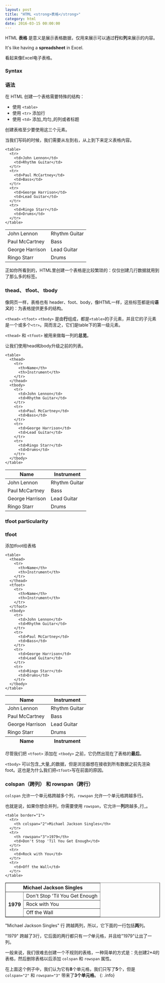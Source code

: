 ```yaml
---
layout: post
title: "HTML <strong>表格</strong>"
category: html
date: 2016-03-15 00:00:00
---
```


HTML **表格** 是意义是展示表格数据，仅用来展示可以通过**行**和**列**来展示的内容。

It's like having a **spreadsheet** in Excel.

看起来像Excel电子表格。

### Syntax

### 语法


在 HTML 创建一个表格需要特殊的结构：

* 使用 `<table>`
* 使用 `<tr>` 添加行
* 使用 `<td>` 添加_均匀_的列或者标题

创建表格至少要使用这三个元素。

当我们写码的时候，我们需要从左到右，从上到下来定义表格内容。

```
<table>
  <tr>
    <td>John Lennon</td>
    <td>Rhythm Guitar</td>
  </tr>
  <tr>
    <td>Paul McCartney</td>
    <td>Bass</td>
  </tr>
  <tr>
    <td>George Harrison</td>
    <td>Lead Guitar</td>
  </tr>
  <tr>
    <td>Ringo Starr</td>
    <td>Drums</td>
  </tr>
</table>
```

<div class="result">
  <table>
    <tr>
      <td>John Lennon</td>
      <td>Rhythm Guitar</td>
    </tr>
    <tr>
      <td>Paul McCartney</td>
      <td>Bass</td>
    </tr>
    <tr>
      <td>George Harrison</td>
      <td>Lead Guitar</td>
    </tr>
    <tr>
      <td>Ringo Starr</td>
      <td>Drums</td>
    </tr>
  </table>
</div>


正如你所看到的，HTML里创建一个表格是比较繁琐的：仅仅创建几行数据就用到了那么多的标签。


### thead、 tfoot、 tbody


像网页一样，表格也有 header、foot、body，像HTML一样，这些标签都是纯**语义**的：为表格提供更多的结构。


`<thead>` `<tfoot>`  `<tbody>`  是由**行**组成，都是`<table>`的子元素，并且它的子元素是一个或多个`<tr>`。简而言之，它们是table下的第一级元素。


`<thead>` 和 `<tfoot>` 被用来做每一列的**总览**。


让我们使用head和body升级之前的列表。

```
<table>
  <thead>
    <tr>
      <th>Name</th>
      <th>Instrument</th>
    </tr>
  </thead>
  <tbody>
    <tr>
      <td>John Lennon</td>
      <td>Rhythm Guitar</td>
    </tr>
    <tr>
      <td>Paul McCartney</td>
      <td>Bass</td>
    </tr>
    <tr>
      <td>George Harrison</td>
      <td>Lead Guitar</td>
    </tr>
    <tr>
      <td>Ringo Starr</td>
      <td>Drums</td>
    </tr>
  </tbody>
</table>
```

<div class="result">
  <table>
    <thead>
      <tr>
        <th>Name</th>
        <th>Instrument</th>
      </tr>
    </thead>
    <tbody>
      <tr>
        <td>John Lennon</td>
        <td>Rhythm Guitar</td>
      </tr>
      <tr>
        <td>Paul McCartney</td>
        <td>Bass</td>
      </tr>
      <tr>
        <td>George Harrison</td>
        <td>Lead Guitar</td>
      </tr>
      <tr>
        <td>Ringo Starr</td>
        <td>Drums</td>
      </tr>
    </tbody>
  </table>
</div>

### tfoot particularity

### tfoot

添加tfoot给表格

```
<table>
  <thead>
    <tr>
      <th>Name</th>
      <th>Instrument</th>
    </tr>
  </thead>
  <tfoot>
    <tr>
      <th>Name</th>
      <th>Instrument</th>
    </tr>
  </tfoot>
  <tbody>
    <tr>
      <td>John Lennon</td>
      <td>Rhythm Guitar</td>
    </tr>
    <tr>
      <td>Paul McCartney</td>
      <td>Bass</td>
    </tr>
    <tr>
      <td>George Harrison</td>
      <td>Lead Guitar</td>
    </tr>
    <tr>
      <td>Ringo Starr</td>
      <td>Drums</td>
    </tr>
  </tbody>
</table>
```

<div class="result">
  <table>
    <thead>
      <tr>
        <th>Name</th>
        <th>Instrument</th>
      </tr>
    </thead>
    <tfoot>
      <tr>
        <th>Name</th>
        <th>Instrument</th>
      </tr>
    </tfoot>
    <tbody>
      <tr>
        <td>John Lennon</td>
        <td>Rhythm Guitar</td>
      </tr>
      <tr>
        <td>Paul McCartney</td>
        <td>Bass</td>
      </tr>
      <tr>
        <td>George Harrison</td>
        <td>Lead Guitar</td>
      </tr>
      <tr>
        <td>Ringo Starr</td>
        <td>Drums</td>
      </tr>
    </tbody>
  </table>
</div>


尽管我们把 `<tfoot>` 添加在 `<tbody>` 之前，它仍然出现在了表格的**最后**。



`<tbody>` 可以包含_大量_的数据，但是浏览器想在接收到所有数据之前先渲染foot。这也是为什么我们把`<tfoot>`写在前面的原因。


### colspan（跨列） 和 rowspan（跨行）

`colspan` 允许一个单元格跨越多个列，`rowspan` 允许一个单元格跨越多行。

也就是说，如果你想合并列，你需要使用 `rowspan`，它允许一**列**跨越多_行_。

```
<table border="1">
  <tr>
    <th colspan="2">Michael Jackson Singles</th>
  </tr>
  <tr>
    <th rowspan="3">1979</th>
    <td>Don't Stop 'Til You Get Enough</td>
  </tr>
  <tr>
    <td>Rock with You</td>
  </tr>
  <tr>
    <td>Off the Wall</td>
  </tr>
</table>
```

<div class="result">
  <table border="1">
    <tr>
      <th colspan="2">Michael Jackson Singles</th>
    </tr>
    <tr>
      <th rowspan="3">1979</th>
      <td>Don't Stop 'Til You Get Enough</td>
    </tr>
    <tr>
      <td>Rock with You</td>
    </tr>
    <tr>
      <td>Off the Wall</td>
    </tr>
  </table>
</div>


"Michael Jackson Singles" 行 跨越两列，所以，它下面的一行包括**两**列。


"1979" 跨越了3行，它后面的两行都只有*一个*单元格，并且给"1979"让出了一列。


一般来说，我们很难去创建一个不规则的表格，一种简单的方式是：先创建2*4的表格，然后删除表格以后添加 `colspan` 和 `rowspan` 属性。


在上面这个例子中，我们认为它有**8**个单元格，我们只写了**5**个，但是 `colspan="2"` 和 `rowspan="3"` 带来了**3个单元格**。
{: .info}
